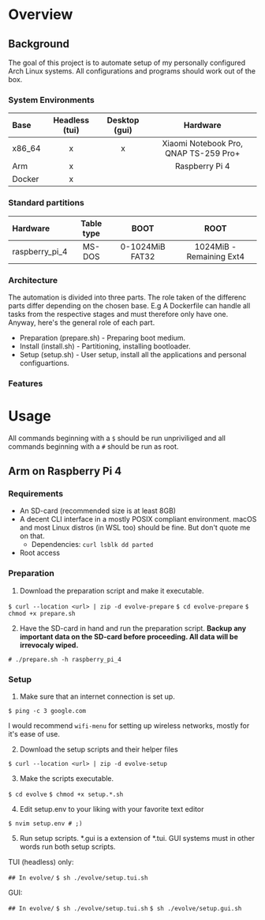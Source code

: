 # Overview

## Background

The goal of this project is to automate setup of my personally configured Arch Linux systems.
All configurations and programs should work out of the box.

### System Environments

| Base   | Headless (tui) | Desktop (gui) | Hardware                                |
| :---   | :---:          | :---:         | :---:                                   |
| x86_64 | x              | x             | Xiaomi Notebook Pro, QNAP TS-259 Pro+   |
| Arm    | x              |               | Raspberry Pi 4                          | 
| Docker | x              |               |                                         |

### Standard partitions

| Hardware              | Table type   | BOOT              | ROOT                      |
| :---                  | :---:        | :---:             | :---:                     |
| raspberry_pi_4        | MS-DOS       | 0-1024MiB FAT32   | 1024MiB - Remaining Ext4  |


### Architecture

The automation is divided into three parts. The role taken of the differenc parts differ depending on the chosen base. E.g A Dockerfile can handle all tasks from the respective stages and must therefore only have one. Anyway, here's the general role of each part.

* Preparation (prepare.sh) - Preparing boot medium.
* Install (install.sh) - Partitioning, installing bootloader. 
* Setup (setup.sh) - User setup, install all the applications and personal configuartions.

### Features

# Usage

All commands beginning with a `$` should be run unpriviliged and all commands beginning with a `#` should be run as root.
 
## Arm on Raspberry Pi 4

### Requirements

* An SD-card (recommended size is at least 8GB)
* A decent CLI interface in a mostly POSIX compliant environment. macOS and most Linux distros (in WSL too) should be fine. But don't quote me on that.
    * Dependencies: 
    `
        curl
        lsblk
        dd
        parted
    `
* Root access

### Preparation

1. Download the preparation script and make it executable.

`$ curl --location <url> | zip -d evolve-prepare`
`$ cd evolve-prepare`
`$ chmod +x prepare.sh`

2. Have the SD-card in hand and run the preparation script. **Backup any important data on the SD-card before proceeding. All data will be irrevocaly wiped.**

`# ./prepare.sh -h raspberry_pi_4`

### Setup

1. Make sure that an internet connection is set up.

`$ ping -c 3 google.com`

I would recommend `wifi-menu` for setting up wireless networks, mostly for it's ease of use.

2. Download the setup scripts and their helper files

`$ curl --location <url> | zip -d evolve-setup`

3. Make the scripts executable. 

`$ cd evolve`
`$ chmod +x setup.*.sh`

4. Edit setup.env to your liking with your favorite text editor

`$ nvim setup.env # ;)`

5. Run setup scripts. *.gui is a extension of *.tui. GUI systems must in other words run both setup scripts.  

TUI (headless) only: 

`## In evolve/`
`$ sh ./evolve/setup.tui.sh`

GUI:

`## In evolve/`
`$ sh ./evolve/setup.tui.sh`
`$ sh ./evolve/setup.gui.sh`
